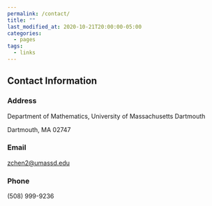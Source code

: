```yaml
---
permalink: /contact/
title: ""
last_modified_at: 2020-10-21T20:00:00-05:00
categories:
  - pages
tags:
  - links
---
```


## Contact Information


### Address 
Department of Mathematics, University of Massachusetts Dartmouth

Dartmouth, MA 02747
### Email
zchen2@umassd.edu
### Phone
(508) 999-9236
